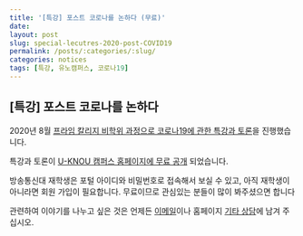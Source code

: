 ```yaml
---
title: '[특강] 포스트 코로나를 논하다 (무료)'
date: 
layout: post
slug: special-lecutres-2020-post-COVID19
permalink: /posts/:categories/:slug/
categories: notices
tags: [특강, 유노캠퍼스, 코로나19]
---
```

## [특강] 포스트 코로나를 논하다 

2020년 8월 [프라임 칼리지 비학위 과정으로 코로나19에 관한 특강과 토론](https://www.namhyunglee.net/posts/notices/special-lecutres-2020-summer/)을 진행했습니다. 

특강과 토론이 [U-KNOU 캠퍼스 홈페이지에 무료 공개](https://ucampus.knou.ac.kr/ekp/user/course/initUCRCourse.sdo?pageIndex=1&recordCountPerPage=12&sbjtId=PRMCOL0098001&cntsId=PRMCOL0098) 되었습니다.

방송통신대 재학생은 포털 아이디와 비밀번호로 접속해서 보실 수 있고, 아직 재학생이 아니라면 회원 가입이 필요합니다. 무료이므로 관심있는 분들이 많이 봐주셨으면 합니다

관련하여 이야기를 나누고 싶은 것은 언제든 [이메일](namhyunglee@knou.ac.kr)이나 홈페이지 [기타 상담](https://www.namhyunglee.net/questions/others/)에 남겨 주십시오.